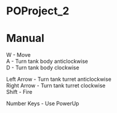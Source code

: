 # POProject_2
# Manual

W - Move  
A - Turn tank body anticlockwise  
D - Turn tank body clockwise  

Left Arrow - Turn tank turret anticlockwise  
Right Arrow - Turn tank turret clockwise  
Shift - Fire  

Number Keys - Use PowerUp  
